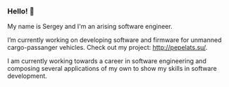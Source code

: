 ### Hello! 👋

My name is Sergey and I'm an arising software engineer.

I’m currently working on developing software and firmware for unmanned cargo-passanger vehicles. Check out my project: http://pepelats.su/.

I am currently working towards a career in software engineering and composing several applications of my own to show my skills in software development.



